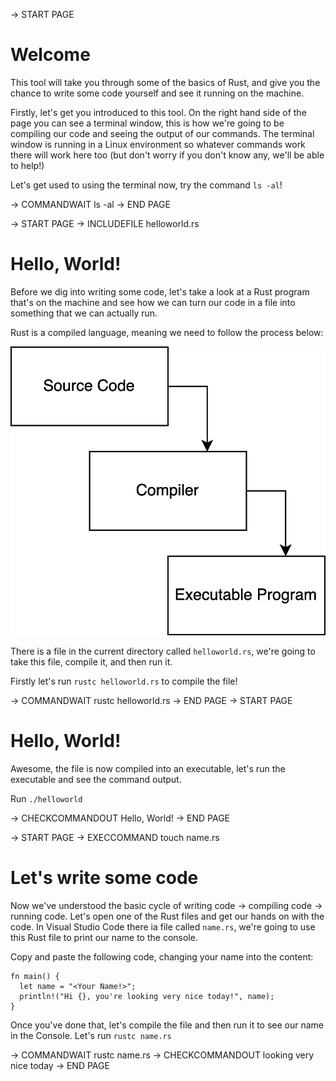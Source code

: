 -> START PAGE

# Welcome

This tool will take you through some of the basics of Rust, and give you the chance to write some code yourself and see it running on the machine.

Firstly, let's get you introduced to this tool. On the right hand side of the page you can see a terminal window, this is how we're going to be compiling our code and seeing the output of our commands. The terminal window is running in a Linux environment so whatever commands work there will work here too (but don't worry if you don't know any, we'll be able to help!)

Let's get used to using the terminal now, try the command `ls -al`!

-> COMMANDWAIT ls -al
-> END PAGE

-> START PAGE
-> INCLUDEFILE helloworld.rs

# Hello, World!

Before we dig into writing some code, let's take a look at a Rust program that's on the machine and see how we can turn our code in a file into something that we can actually run.

Rust is a compiled language, meaning we need to follow the process below:

![Compile Image](./compiler.png)

There is a file in the current directory called `helloworld.rs`, we're going to take this file, compile it, and then run it.

Firstly let's run `rustc helloworld.rs` to compile the file!

-> COMMANDWAIT rustc helloworld.rs
-> END PAGE
-> START PAGE

# Hello, World!

Awesome, the file is now compiled into an executable, let's run the executable and see the command output.

Run `./helloworld`

-> CHECKCOMMANDOUT Hello, World!
-> END PAGE

-> START PAGE
-> EXECCOMMAND touch name.rs

# Let's write some code

Now we've understood the basic cycle of writing code -> compiling code -> running code. Let's open one of the Rust files and get our hands on with the code. In Visual Studio Code there ia file called `name.rs`, we're going to use this Rust file to print our name to the console.

Copy and paste the following code, changing your name into the content:

```
fn main() {
  let name = "<Your Name!>";
  println!("Hi {}, you're looking very nice today!", name);
}
```

Once you've done that, let's compile the file and then run it to see our name in the Console. Let's run `rustc name.rs`

-> COMMANDWAIT rustc name.rs
-> CHECKCOMMANDOUT looking very nice today
-> END PAGE